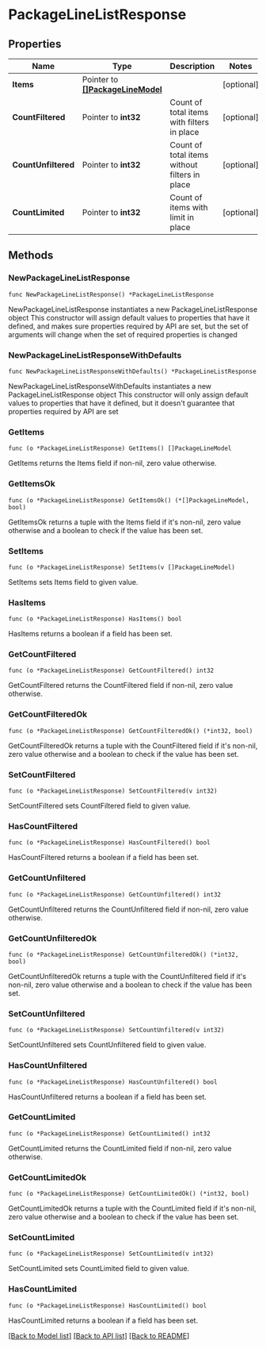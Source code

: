 # PackageLineListResponse

## Properties

Name | Type | Description | Notes
------------ | ------------- | ------------- | -------------
**Items** | Pointer to [**[]PackageLineModel**](PackageLineModel.md) |  | [optional] 
**CountFiltered** | Pointer to **int32** | Count of total items with filters in place | [optional] 
**CountUnfiltered** | Pointer to **int32** | Count of total items without filters in place | [optional] 
**CountLimited** | Pointer to **int32** | Count of items with limit in place | [optional] 

## Methods

### NewPackageLineListResponse

`func NewPackageLineListResponse() *PackageLineListResponse`

NewPackageLineListResponse instantiates a new PackageLineListResponse object
This constructor will assign default values to properties that have it defined,
and makes sure properties required by API are set, but the set of arguments
will change when the set of required properties is changed

### NewPackageLineListResponseWithDefaults

`func NewPackageLineListResponseWithDefaults() *PackageLineListResponse`

NewPackageLineListResponseWithDefaults instantiates a new PackageLineListResponse object
This constructor will only assign default values to properties that have it defined,
but it doesn't guarantee that properties required by API are set

### GetItems

`func (o *PackageLineListResponse) GetItems() []PackageLineModel`

GetItems returns the Items field if non-nil, zero value otherwise.

### GetItemsOk

`func (o *PackageLineListResponse) GetItemsOk() (*[]PackageLineModel, bool)`

GetItemsOk returns a tuple with the Items field if it's non-nil, zero value otherwise
and a boolean to check if the value has been set.

### SetItems

`func (o *PackageLineListResponse) SetItems(v []PackageLineModel)`

SetItems sets Items field to given value.

### HasItems

`func (o *PackageLineListResponse) HasItems() bool`

HasItems returns a boolean if a field has been set.

### GetCountFiltered

`func (o *PackageLineListResponse) GetCountFiltered() int32`

GetCountFiltered returns the CountFiltered field if non-nil, zero value otherwise.

### GetCountFilteredOk

`func (o *PackageLineListResponse) GetCountFilteredOk() (*int32, bool)`

GetCountFilteredOk returns a tuple with the CountFiltered field if it's non-nil, zero value otherwise
and a boolean to check if the value has been set.

### SetCountFiltered

`func (o *PackageLineListResponse) SetCountFiltered(v int32)`

SetCountFiltered sets CountFiltered field to given value.

### HasCountFiltered

`func (o *PackageLineListResponse) HasCountFiltered() bool`

HasCountFiltered returns a boolean if a field has been set.

### GetCountUnfiltered

`func (o *PackageLineListResponse) GetCountUnfiltered() int32`

GetCountUnfiltered returns the CountUnfiltered field if non-nil, zero value otherwise.

### GetCountUnfilteredOk

`func (o *PackageLineListResponse) GetCountUnfilteredOk() (*int32, bool)`

GetCountUnfilteredOk returns a tuple with the CountUnfiltered field if it's non-nil, zero value otherwise
and a boolean to check if the value has been set.

### SetCountUnfiltered

`func (o *PackageLineListResponse) SetCountUnfiltered(v int32)`

SetCountUnfiltered sets CountUnfiltered field to given value.

### HasCountUnfiltered

`func (o *PackageLineListResponse) HasCountUnfiltered() bool`

HasCountUnfiltered returns a boolean if a field has been set.

### GetCountLimited

`func (o *PackageLineListResponse) GetCountLimited() int32`

GetCountLimited returns the CountLimited field if non-nil, zero value otherwise.

### GetCountLimitedOk

`func (o *PackageLineListResponse) GetCountLimitedOk() (*int32, bool)`

GetCountLimitedOk returns a tuple with the CountLimited field if it's non-nil, zero value otherwise
and a boolean to check if the value has been set.

### SetCountLimited

`func (o *PackageLineListResponse) SetCountLimited(v int32)`

SetCountLimited sets CountLimited field to given value.

### HasCountLimited

`func (o *PackageLineListResponse) HasCountLimited() bool`

HasCountLimited returns a boolean if a field has been set.


[[Back to Model list]](../README.md#documentation-for-models) [[Back to API list]](../README.md#documentation-for-api-endpoints) [[Back to README]](../README.md)


